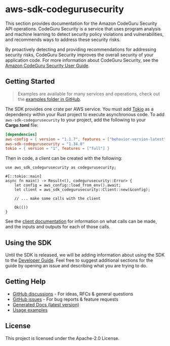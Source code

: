 # aws-sdk-codegurusecurity

This section provides documentation for the Amazon CodeGuru Security API operations. CodeGuru Security is a service that uses program analysis and machine learning to detect security policy violations and vulnerabilities, and recommends ways to address these security risks.

By proactively detecting and providing recommendations for addressing security risks, CodeGuru Security improves the overall security of your application code. For more information about CodeGuru Security, see the [Amazon CodeGuru Security User Guide](https://docs.aws.amazon.com/codeguru/latest/security-ug/what-is-codeguru-security.html).

## Getting Started

> Examples are available for many services and operations, check out the
> [examples folder in GitHub](https://github.com/awslabs/aws-sdk-rust/tree/main/examples).

The SDK provides one crate per AWS service. You must add [Tokio](https://crates.io/crates/tokio)
as a dependency within your Rust project to execute asynchronous code. To add `aws-sdk-codegurusecurity` to
your project, add the following to your **Cargo.toml** file:

```toml
[dependencies]
aws-config = { version = "1.1.7", features = ["behavior-version-latest"] }
aws-sdk-codegurusecurity = "1.34.0"
tokio = { version = "1", features = ["full"] }
```

Then in code, a client can be created with the following:

```rust,no_run
use aws_sdk_codegurusecurity as codegurusecurity;

#[::tokio::main]
async fn main() -> Result<(), codegurusecurity::Error> {
    let config = aws_config::load_from_env().await;
    let client = aws_sdk_codegurusecurity::Client::new(&config);

    // ... make some calls with the client

    Ok(())
}
```

See the [client documentation](https://docs.rs/aws-sdk-codegurusecurity/latest/aws_sdk_codegurusecurity/client/struct.Client.html)
for information on what calls can be made, and the inputs and outputs for each of those calls.

## Using the SDK

Until the SDK is released, we will be adding information about using the SDK to the
[Developer Guide](https://docs.aws.amazon.com/sdk-for-rust/latest/dg/welcome.html). Feel free to suggest
additional sections for the guide by opening an issue and describing what you are trying to do.

## Getting Help

* [GitHub discussions](https://github.com/awslabs/aws-sdk-rust/discussions) - For ideas, RFCs & general questions
* [GitHub issues](https://github.com/awslabs/aws-sdk-rust/issues/new/choose) - For bug reports & feature requests
* [Generated Docs (latest version)](https://awslabs.github.io/aws-sdk-rust/)
* [Usage examples](https://github.com/awslabs/aws-sdk-rust/tree/main/examples)

## License

This project is licensed under the Apache-2.0 License.

